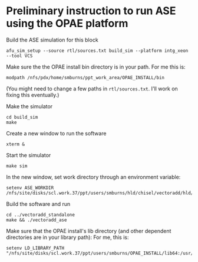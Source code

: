 # Preliminary instruction to run ASE using the OPAE platform

Build the ASE simulation for this block
````code
afu_sim_setup --source rtl/sources.txt build_sim --platform intg_xeon --tool VCS
````
Make sure the the OPAE install bin directory is in your path.
For me this is:
````
modpath /nfs/pdx/home/smburns/ppt_work_area/OPAE_INSTALL/bin
````
(You might need to change a few paths in `rtl/sources.txt`. I'll work on fixing this eventually.)

Make the simulator
````code
cd build_sim
make
````

Create a new window to run the software
````code
xterm &
````

Start the simulator
````code
make sim
````

In the new window, set work directory through an environment variable:
````code
setenv ASE_WORKDIR /nfs/site/disks/scl.work.37/ppt/users/smburns/hld/chisel/vectoradd/hld/build_sim/work
````

Build the software and run
````code
cd ../vectoradd_standalone
make && ./vectoradd_ase
````
Make sure that the OPAE install's lib directory (and other dependent directories are in your library path):
For me, this is:
````code
setenv LD_LIBRARY_PATH "/nfs/site/disks/scl.work.37/ppt/users/smburns/OPAE_INSTALL/lib64:/usr/intel/pkgs/boost/1.67.0/lib"
````
